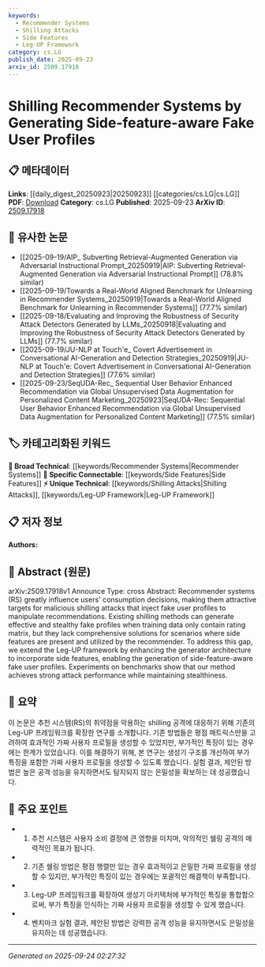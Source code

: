 ```yaml
---
keywords:
  - Recommender Systems
  - Shilling Attacks
  - Side Features
  - Leg-UP Framework
category: cs.LG
publish_date: 2025-09-23
arxiv_id: 2509.17918
---
```


<!-- KEYWORD_LINKING_METADATA:
{
  "processed_timestamp": "2025-09-24T02:27:32.921755",
  "vocabulary_version": "1.0",
  "selected_keywords": [
    "Recommender Systems",
    "Shilling Attacks",
    "Side Features",
    "Leg-UP Framework"
  ],
  "rejected_keywords": [],
  "similarity_scores": {
    "Recommender Systems": 0.78,
    "Shilling Attacks": 0.79,
    "Side Features": 0.75,
    "Leg-UP Framework": 0.72
  },
  "extraction_method": "AI_prompt_based",
  "budget_applied": true,
  "candidates_json": {
    "candidates": [
      {
        "surface": "Recommender Systems",
        "canonical": "Recommender Systems",
        "aliases": [
          "RS"
        ],
        "category": "broad_technical",
        "rationale": "Recommender systems are central to the paper's focus and connect to a wide range of related research areas.",
        "novelty_score": 0.45,
        "connectivity_score": 0.88,
        "specificity_score": 0.65,
        "link_intent_score": 0.78
      },
      {
        "surface": "Shilling Attacks",
        "canonical": "Shilling Attacks",
        "aliases": [
          "Profile Injection Attacks"
        ],
        "category": "unique_technical",
        "rationale": "Shilling attacks are a specific threat to recommender systems, making them a unique technical focus of the paper.",
        "novelty_score": 0.72,
        "connectivity_score": 0.67,
        "specificity_score": 0.82,
        "link_intent_score": 0.79
      },
      {
        "surface": "Side Features",
        "canonical": "Side Features",
        "aliases": [
          "Auxiliary Features"
        ],
        "category": "specific_connectable",
        "rationale": "Incorporating side features into fake profiles is a novel aspect of the proposed method, enhancing its connectivity.",
        "novelty_score": 0.68,
        "connectivity_score": 0.73,
        "specificity_score": 0.77,
        "link_intent_score": 0.75
      },
      {
        "surface": "Leg-UP Framework",
        "canonical": "Leg-UP Framework",
        "aliases": [
          "Leg-UP"
        ],
        "category": "unique_technical",
        "rationale": "The Leg-UP framework is specifically extended in this paper, making it a unique technical contribution.",
        "novelty_score": 0.65,
        "connectivity_score": 0.62,
        "specificity_score": 0.8,
        "link_intent_score": 0.72
      }
    ],
    "ban_list_suggestions": [
      "Fake User Profiles",
      "Attack Performance",
      "Stealthiness"
    ]
  },
  "decisions": [
    {
      "candidate_surface": "Recommender Systems",
      "resolved_canonical": "Recommender Systems",
      "decision": "linked",
      "scores": {
        "novelty": 0.45,
        "connectivity": 0.88,
        "specificity": 0.65,
        "link_intent": 0.78
      }
    },
    {
      "candidate_surface": "Shilling Attacks",
      "resolved_canonical": "Shilling Attacks",
      "decision": "linked",
      "scores": {
        "novelty": 0.72,
        "connectivity": 0.67,
        "specificity": 0.82,
        "link_intent": 0.79
      }
    },
    {
      "candidate_surface": "Side Features",
      "resolved_canonical": "Side Features",
      "decision": "linked",
      "scores": {
        "novelty": 0.68,
        "connectivity": 0.73,
        "specificity": 0.77,
        "link_intent": 0.75
      }
    },
    {
      "candidate_surface": "Leg-UP Framework",
      "resolved_canonical": "Leg-UP Framework",
      "decision": "linked",
      "scores": {
        "novelty": 0.65,
        "connectivity": 0.62,
        "specificity": 0.8,
        "link_intent": 0.72
      }
    }
  ]
}
-->

# Shilling Recommender Systems by Generating Side-feature-aware Fake User Profiles

## 📋 메타데이터

**Links**: [[daily_digest_20250923|20250923]] [[categories/cs.LG|cs.LG]]
**PDF**: [Download](https://arxiv.org/pdf/2509.17918.pdf)
**Category**: cs.LG
**Published**: 2025-09-23
**ArXiv ID**: [2509.17918](https://arxiv.org/abs/2509.17918)

## 🔗 유사한 논문
- [[2025-09-19/AIP_ Subverting Retrieval-Augmented Generation via Adversarial Instructional Prompt_20250919|AIP: Subverting Retrieval-Augmented Generation via Adversarial Instructional Prompt]] (78.8% similar)
- [[2025-09-19/Towards a Real-World Aligned Benchmark for Unlearning in Recommender Systems_20250919|Towards a Real-World Aligned Benchmark for Unlearning in Recommender Systems]] (77.7% similar)
- [[2025-09-18/Evaluating and Improving the Robustness of Security Attack Detectors Generated by LLMs_20250918|Evaluating and Improving the Robustness of Security Attack Detectors Generated by LLMs]] (77.7% similar)
- [[2025-09-19/JU-NLP at Touch\'e_ Covert Advertisement in Conversational AI-Generation and Detection Strategies_20250919|JU-NLP at Touch\'e: Covert Advertisement in Conversational AI-Generation and Detection Strategies]] (77.6% similar)
- [[2025-09-23/SeqUDA-Rec_ Sequential User Behavior Enhanced Recommendation via Global Unsupervised Data Augmentation for Personalized Content Marketing_20250923|SeqUDA-Rec: Sequential User Behavior Enhanced Recommendation via Global Unsupervised Data Augmentation for Personalized Content Marketing]] (77.5% similar)

## 🏷️ 카테고리화된 키워드
**🧠 Broad Technical**: [[keywords/Recommender Systems|Recommender Systems]]
**🔗 Specific Connectable**: [[keywords/Side Features|Side Features]]
**⚡ Unique Technical**: [[keywords/Shilling Attacks|Shilling Attacks]], [[keywords/Leg-UP Framework|Leg-UP Framework]]

## 📋 저자 정보

**Authors:** 

## 📄 Abstract (원문)

arXiv:2509.17918v1 Announce Type: cross 
Abstract: Recommender systems (RS) greatly influence users' consumption decisions, making them attractive targets for malicious shilling attacks that inject fake user profiles to manipulate recommendations. Existing shilling methods can generate effective and stealthy fake profiles when training data only contain rating matrix, but they lack comprehensive solutions for scenarios where side features are present and utilized by the recommender. To address this gap, we extend the Leg-UP framework by enhancing the generator architecture to incorporate side features, enabling the generation of side-feature-aware fake user profiles. Experiments on benchmarks show that our method achieves strong attack performance while maintaining stealthiness.

## 📝 요약

이 논문은 추천 시스템(RS)의 취약점을 악용하는 shilling 공격에 대응하기 위해 기존의 Leg-UP 프레임워크를 확장한 연구를 소개합니다. 기존 방법들은 평점 매트릭스만을 고려하여 효과적인 가짜 사용자 프로필을 생성할 수 있었지만, 부가적인 특징이 있는 경우에는 한계가 있었습니다. 이를 해결하기 위해, 본 연구는 생성기 구조를 개선하여 부가 특징을 포함한 가짜 사용자 프로필을 생성할 수 있도록 했습니다. 실험 결과, 제안된 방법은 높은 공격 성능을 유지하면서도 탐지되지 않는 은밀성을 확보하는 데 성공했습니다.

## 🎯 주요 포인트

- 1. 추천 시스템은 사용자 소비 결정에 큰 영향을 미치며, 악의적인 쉘링 공격의 매력적인 목표가 됩니다.
- 2. 기존 쉘링 방법은 평점 행렬만 있는 경우 효과적이고 은밀한 가짜 프로필을 생성할 수 있지만, 부가적인 특징이 있는 경우에는 포괄적인 해결책이 부족합니다.
- 3. Leg-UP 프레임워크를 확장하여 생성기 아키텍처에 부가적인 특징을 통합함으로써, 부가 특징을 인식하는 가짜 사용자 프로필을 생성할 수 있게 했습니다.
- 4. 벤치마크 실험 결과, 제안된 방법은 강력한 공격 성능을 유지하면서도 은밀성을 유지하는 데 성공했습니다.


---

*Generated on 2025-09-24 02:27:32*